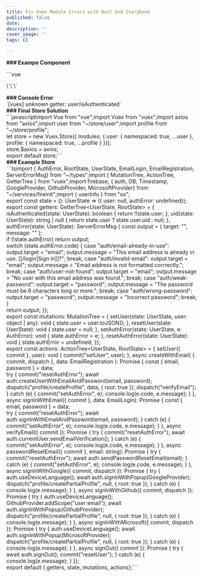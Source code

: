 ```yaml
---
title: Fix Vuex Module Errors with Nuxt and Storybook
published: false
date: 
description: ''
cover_image: ''
tags: []

---
```

**### Exampe Component**

  
\`\`\`vue<template> <base-button v-if="userIsAuthenticated" class="logout" @click.native="signOut" >Log Out</base-button ></template>  
<script lang="ts">import { Getter, Action, Component, Prop, Vue } from "nuxt-property-decorator";import BaseButton from "\~/components/BaseButton.vue";  
@Component({ components: { BaseButton }})export default class LogOut extends Vue { @Getter("user/isAuthenticated") userIsAuthenticated; @Action("user/signOut") userSignOut;  
 async signOut() { try { await this.userSignOut(); console.log("signed out"); this.$router.replace({ path: "/" }); } catch (e) { console.log(e.message); } }}</script>  
<style scoped>.logout { line-height: inherit;}</style>\`\`\`  
**### Console Error**  
\`\[vuex\] unknown getter: user/isAuthenticated\`  
**### Final Store Solution**  
\`\`\`javascriptimport Vue from "vue";import Vuex from "vuex";import axios from "axios";import user from "\~/store/user";import profile from "\~/store/profile";  
let store = new Vuex.Store({ modules: { user: { namespaced: true, ...user }, profile: { namespaced: true, ...profile } }});  
store.$axios = axios;  
export default store;\`\`\`  
**### Example Store**  
\`\`\`tsimport { AuthError, RootState, UserState, EmailLogin, EmailRegistration, ServerErrorMsg} from "\~/types";import { MutationTree, ActionTree, GetterTree } from "vuex";import firebase, { auth, DB, Timestamp, GoogleProvider, GithubProvider, MicrosoftProvider} from "\~/services/fireinit";import { userInfo } from "os";  
export const state = (): UserState => ({ user: null, authError: undefined});  
export const getters: GetterTree<UserState, RootState> = { isAuthenticated(state: UserState): boolean { return !!state.user; }, uid(state: UserState): string | null { return state.user ? state.user.uid : null; }, authError(state: UserState): ServerErrorMsg { const output = { target: "", message: "" };  
 if (!state.authError) return output;  
 switch (state.authError.code) { case "auth/email-already-in-use": output.target = "email"; output.message = "This email address is already in use. \[\[/login|Sign in\]\]?"; break; case "auth/invalid-email": output.target = "email"; output.message = "Email address is not formatted corrrectly."; break; case "auth/user-not-found": output.target = "email"; output.message = "No user with this email address was found."; break; case "auth/weak-password": output.target = "password"; output.message = "The password must be 6 characters long or more."; break; case "auth/wrong-password": output.target = "password"; output.message = "Incorrect password"; break; }  
 return output; }};  
export const mutations: MutationTree<UserState> = { setUser(state: UserState, user: object | any): void { state.user = user.toJSON(); }, resetUser(state: UserState): void { state.user = null; }, setAuthError(state: UserState, e: AuthError): void { state.authError = e; }, resetAuthError(state: UserState): void { state.authError = undefined; }};  
export const actions: ActionTree<UserState, RootState> = { setUser({ commit }, user): void { commit("setUser", user); }, async createWithEmail( { commit, dispatch }, data: EmailRegistration ): Promise<void> { const { email, password } = data;  
 try { commit("resetAuthError"); await auth.createUserWithEmailAndPassword(email, password); dispatch("profile/createProfile", data, { root: true }); dispatch("verifyEmail"); } catch (e) { commit("setAuthError", e); console.log(e.code, e.message); } }, async signInWithEmail({ commit }, data: EmailLogin): Promise<void> { const { email, password } = data;  
 try { commit("resetAuthError"); await auth.signInWithEmailAndPassword(email, password); } catch (e) { commit("setAuthError", e); console.log(e.code, e.message); } }, async verifyEmail({ commit }): Promise<void> { try { commit("resetAuthError"); await auth.currentUser.sendEmailVerification(); } catch (e) { commit("setAuthError", e); console.log(e.code, e.message); } }, async passwordResetEmail({ commit }, email: string): Promise<void> { try { commit("resetAuthError"); await auth.sendPasswordResetEmail(email); } catch (e) { commit("setAuthError", e); console.log(e.code, e.message); } }, async signInWithGoogle({ commit, dispatch }): Promise<void> { try { auth.useDeviceLanguage(); await auth.signInWithPopup(GoogleProvider); dispatch("profile/createPartialProfile", null, { root: true }); } catch (e) { console.log(e.message); } }, async signInWithGithub({ commit, dispatch }): Promise<void> { try { auth.useDeviceLanguage(); GithubProvider.addScope("user:email"); await auth.signInWithPopup(GithubProvider); dispatch("profile/createPartialProfile", null, { root: true }); } catch (e) { console.log(e.message); } }, async signInWithMicrosoft({ commit, dispatch }): Promise<void> { try { auth.useDeviceLanguage(); await auth.signInWithPopup(MicrosoftProvider); dispatch("profile/createPartialProfile", null, { root: true }); } catch (e) { console.log(e.message); } }, async signOut({ commit }): Promise<void> { try { await auth.signOut(); commit("resetUser"); } catch (e) { console.log(e.message); } }};  
export default { getters, state, mutations, actions};\`\`\`